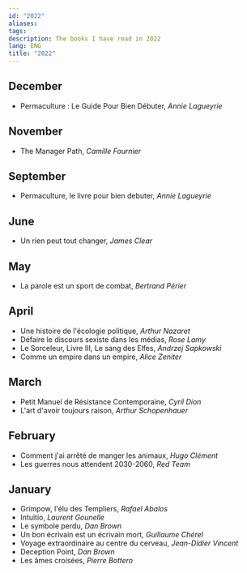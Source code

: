 ```yaml
---
id: "2022"
aliases: 
tags: 
description: The books I have read in 2022
lang: ENG
title: "2022"
---
```

## December

- Permaculture : Le Guide Pour Bien Débuter, _Annie Lagueyrie_
## November

- The Manager Path, _Camille Fournier_
## September

- Permaculture, le livre pour bien debuter, _Annie Lagueyrie_
## June

- Un rien peut tout changer, _James Clear_
## May

- La parole est un sport de combat, _Bertrand Périer_
## April

- Une histoire de l'écologie politique, _Arthur Nazaret_
- Défaire le discours sexiste dans les médias, _Rose Lamy_
- Le Sorceleur, Livre III, Le sang des Elfes, _Andrzej Sapkowski_
- Comme un empire dans un empire, _Alice Zeniter_
## March

- Petit Manuel de Résistance Contemporaine, _Cyril Dion_
- L'art d'avoir toujours raison, _Arthur Schopenhauer_
## February

- Comment j'ai arrêté de manger les animaux, _Hugo Clément_
- Les guerres nous attendent 2030-2060, _Red Team_
## January

- Grimpow, l'élu des Templiers, _Rafael Abalos_
- Intuitio, _Laurent Gounelle_
- Le symbole perdu, _Dan Brown_
- Un bon écrivain est un écrivain mort, _Guillaume Chérel_
- Voyage extraordinaire au centre du cerveau, _Jean-Didier Vincent_
- Deception Point, _Dan Brown_
- Les âmes croisées, _Pierre Bottero_














